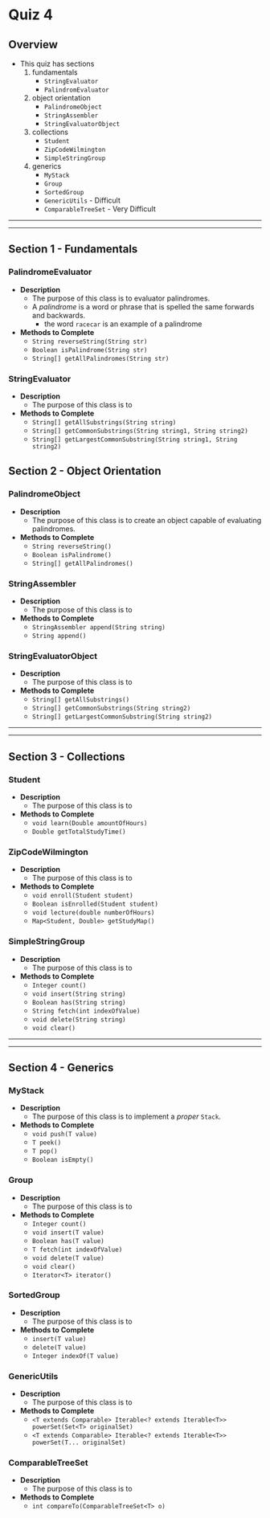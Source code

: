 # Quiz 4
## Overview
* This quiz has sections
	1. fundamentals
		* `StringEvaluator`
		* `PalindromEvaluator`
	2. object orientation
		* `PalindromeObject`
		* `StringAssembler`
		* `StringEvaluatorObject`
	3. collections
		* `Student`
		* `ZipCodeWilmington`
		* `SimpleStringGroup`
	4. generics
	    * `MyStack`
	    * `Group`
	    * `SortedGroup`
	    * `GenericUtils` - Difficult
	    * `ComparableTreeSet` - Very Difficult







<hr><hr>

## Section 1 - Fundamentals

### PalindromeEvaluator
* **Description**
	* The purpose of this class is to evaluator palindromes.
	* A _palindrome_ is a word or phrase that is spelled the same forwards and backwards.
		* the word `racecar` is an example of a palindrome
* **Methods to Complete**
	* `String reverseString(String str)`
	* `Boolean isPalindrome(String str)`
	* `String[] getAllPalindromes(String str)`

### StringEvaluator
* **Description**
	* The purpose of this class is to 
* **Methods to Complete**
	* `String[] getAllSubstrings(String string)`
	* `String[] getCommonSubstrings(String string1, String string2)`
	* `String[] getLargestCommonSubstring(String string1, String string2)`


## Section 2 - Object Orientation
### PalindromeObject
* **Description**
	* The purpose of this class is to create an object capable of evaluating palindromes.
* **Methods to Complete**
	* `String reverseString()`
	* `Boolean isPalindrome()`
	* `String[] getAllPalindromes()`


### StringAssembler
* **Description**
	* The purpose of this class is to 
* **Methods to Complete**
	* `StringAssembler append(String string)`
	* `String append()`


### StringEvaluatorObject
* **Description**
	* The purpose of this class is to 
* **Methods to Complete**
	* `String[] getAllSubstrings()`
	* `String[] getCommonSubstrings(String string2)`
	* `String[] getLargestCommonSubstring(String string2)`











<hr><hr>

## Section 3 - Collections
### Student
* **Description**
	* The purpose of this class is to 
* **Methods to Complete**
	* `void learn(Double amountOfHours)`
	* `Double getTotalStudyTime()`

### ZipCodeWilmington
* **Description**
	* The purpose of this class is to 
* **Methods to Complete**
	* `void enroll(Student student)`
	* `Boolean isEnrolled(Student student)`
	* `void lecture(double numberOfHours)`
	* `Map<Student, Double> getStudyMap()`

### SimpleStringGroup
* **Description**
	* The purpose of this class is to
* **Methods to Complete**
	* `Integer count()`
	* `void insert(String string)`
	* `Boolean has(String string)`
	* `String fetch(int indexOfValue)`
	* `void delete(String string)`
	* `void clear()`














<hr><hr>

## Section 4 - Generics
### MyStack<T>
* **Description**
	* The purpose of this class is to implement a _proper_ `Stack`.
* **Methods to Complete**
	* `void push(T value)`
	* `T peek()`
	* `T pop()`
	* `Boolean isEmpty()`

### Group<T>
* **Description**
	* The purpose of this class is to
* **Methods to Complete**
	* `Integer count()`
	* `void insert(T value)`
	* `Boolean has(T value)`
	* `T fetch(int indexOfValue)`
	* `void delete(T value)`
	* `void clear()`
	* `Iterator<T> iterator()`

### SortedGroup<T>
* **Description**
	* The purpose of this class is to
* **Methods to Complete**
	* `insert(T value)`
	* `delete(T value)`
	* `Integer indexOf(T value)`

### GenericUtils
* **Description**
	* The purpose of this class is to
* **Methods to Complete**
	* `<T extends Comparable> Iterable<? extends Iterable<T>> powerSet(Set<T> originalSet)`
	* `<T extends Comparable> Iterable<? extends Iterable<T>> powerSet(T... originalSet)`

### ComparableTreeSet<T>
* **Description**
	* The purpose of this class is to
* **Methods to Complete**
	* `int compareTo(ComparableTreeSet<T> o)`
	